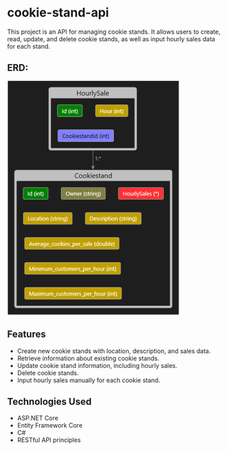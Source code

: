 # cookie-stand-api
This project is an API for managing cookie stands. It allows users to create, read, update, and delete cookie stands, as well as input hourly sales data for each stand.

## ERD:
![erd](/cookie-stand-api/Assets/erd.png)

## Features
- Create new cookie stands with location, description, and sales data.
- Retrieve information about existing cookie stands.
- Update cookie stand information, including hourly sales.
- Delete cookie stands.
- Input hourly sales manually for each cookie stand.


## Technologies Used
- ASP.NET Core
- Entity Framework Core
- C#
- RESTful API principles